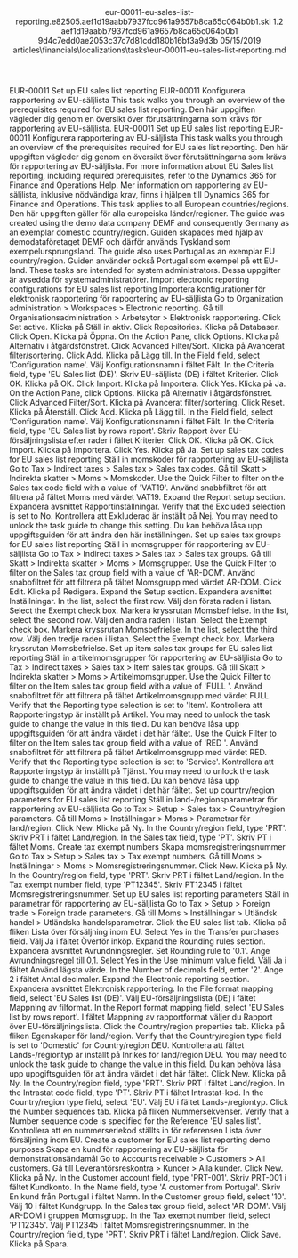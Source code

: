<?xml version="1.0" encoding="UTF-8"?>
<xliff xmlns:logoport="urn:logoport:xliffeditor:xliff-extras:1.0" xmlns:tilt="urn:logoport:xliffeditor:tilt-non-translatables:1.0" xmlns:xsi="http://www.w3.org/2001/XMLSchema-instance" xmlns="urn:oasis:names:tc:xliff:document:1.2" xmlns:xliffext="urn:microsoft:content:schema:xliffextensions" version="1.2" xsi:schemaLocation="urn:oasis:names:tc:xliff:document:1.2 xliff-core-1.2-transitional.xsd">
  <file datatype="xml" source-language="en-US" original="eur-00011-eu-sales-list-reporting.md" target-language="sv-SE">
    <header>
      <tool tool-company="Microsoft" tool-version="1.0-7889195" tool-name="mdxliff" tool-id="mdxliff"/>
      <xliffext:skl_file_name>eur-00011-eu-sales-list-reporting.e82505.aef1d19aabb7937fcd961a9657b8ca65c064b0b1.skl</xliffext:skl_file_name>
      <xliffext:version>1.2</xliffext:version>
      <xliffext:ms.openlocfilehash>aef1d19aabb7937fcd961a9657b8ca65c064b0b1</xliffext:ms.openlocfilehash>
      <xliffext:ms.sourcegitcommit>9d4c7edd0ae2053c37c7d81cdd180b16bf3a9d3b</xliffext:ms.sourcegitcommit>
      <xliffext:ms.lasthandoff>05/15/2019</xliffext:ms.lasthandoff>
      <xliffext:ms.openlocfilepath>articles\financials\localizations\tasks\eur-00011-eu-sales-list-reporting.md</xliffext:ms.openlocfilepath>
    </header>
    <body>
      <group extype="content" id="content">
        <trans-unit xml:space="preserve" translate="yes" id="101" restype="x-metadata">
          <source>EUR-00011 Set up EU sales list reporting</source>
        <target logoport:matchpercent="101" state="translated" state-qualifier="leveraged-tm">EUR-00011 Konfigurera rapportering av EU-säljlista</target></trans-unit>
        <trans-unit xml:space="preserve" translate="yes" id="102" restype="x-metadata">
          <source>This task walks you through an overview of the prerequisites required for EU sales list reporting.</source>
        <target logoport:matchpercent="101" state="translated" state-qualifier="leveraged-tm">Den här uppgiften vägleder dig genom en översikt över förutsättningarna som krävs för rapportering av EU-säljlista.</target></trans-unit>
        <trans-unit xml:space="preserve" translate="yes" id="103">
          <source>EUR-00011 Set up EU sales list reporting</source>
        <target logoport:matchpercent="101" state="translated" state-qualifier="leveraged-tm">EUR-00011 Konfigurera rapportering av EU-säljlista</target></trans-unit>
        <trans-unit xml:space="preserve" translate="yes" id="104">
          <source>This task walks you through an overview of the prerequisites required for EU sales list reporting.</source>
        <target logoport:matchpercent="101" state="translated" state-qualifier="leveraged-tm">Den här uppgiften vägleder dig genom en översikt över förutsättningarna som krävs för rapportering av EU-säljlista.</target></trans-unit>
        <trans-unit xml:space="preserve" translate="yes" id="105">
          <source>For more information about EU Sales list reporting, including required prerequisites, refer to the Dynamics 365 for Finance and Operations Help.</source>
        <target logoport:matchpercent="101" state="translated" state-qualifier="leveraged-tm">Mer information om rapportering av EU-säljlista, inklusive nödvändiga krav, finns i hjälpen till Dynamics 365 for Finance and Operations.</target></trans-unit>
        <trans-unit xml:space="preserve" translate="yes" id="106">
          <source>This task applies to all European countries/regions.</source>
        <target logoport:matchpercent="101" state="translated" state-qualifier="leveraged-tm">Den här uppgiften gäller för alla europeiska länder/regioner.</target></trans-unit>
        <trans-unit xml:space="preserve" translate="yes" id="107">
          <source>The guide was created using the demo data company DEMF and consequently Germany as an exemplar domestic country/region.</source>
        <target logoport:matchpercent="101" state="translated" state-qualifier="leveraged-tm">Guiden skapades med hjälp av demodataföretaget DEMF och därför används Tyskland som exempelursprungsland.</target></trans-unit>
        <trans-unit xml:space="preserve" translate="yes" id="108">
          <source>The guide also uses Portugal as an exemplar EU country/region.</source>
        <target logoport:matchpercent="101" state="translated" state-qualifier="leveraged-tm">Guiden använder också Portugal som exempel på ett EU-land.</target></trans-unit>
        <trans-unit xml:space="preserve" translate="yes" id="109">
          <source>These tasks are intended for system administrators.</source>
        <target logoport:matchpercent="101" state="translated" state-qualifier="leveraged-tm">Dessa uppgifter är avsedda för systemadministratörer.</target></trans-unit>
        <trans-unit xml:space="preserve" translate="yes" id="110">
          <source>Import electronic reporting configurations for EU sales list reporting</source>
        <target logoport:matchpercent="101" state="translated" state-qualifier="leveraged-tm">Importera konfigurationer för elektronisk rapportering för rapportering av EU-säljlista</target></trans-unit>
        <trans-unit xml:space="preserve" translate="yes" id="111">
          <source>Go to Organization administration &gt; Workspaces &gt; Electronic reporting.</source>
        <target logoport:matchpercent="101" state="translated" state-qualifier="leveraged-tm">Gå till Organisationsadministration &gt; Arbetsytor &gt; Elektronisk rapportering.</target></trans-unit>
        <trans-unit xml:space="preserve" translate="yes" id="112">
          <source>Click Set active.</source>
        <target logoport:matchpercent="101" state="translated" state-qualifier="leveraged-tm">Klicka på Ställ in aktiv.</target></trans-unit>
        <trans-unit xml:space="preserve" translate="yes" id="113">
          <source>Click Repositories.</source>
        <target logoport:matchpercent="101" state="translated" state-qualifier="leveraged-tm">Klicka på Databaser.</target></trans-unit>
        <trans-unit xml:space="preserve" translate="yes" id="114">
          <source>Click Open.</source>
        <target logoport:matchpercent="101" state="translated" state-qualifier="leveraged-tm">Klicka på Öppna.</target></trans-unit>
        <trans-unit xml:space="preserve" translate="yes" id="115">
          <source>On the Action Pane, click Options.</source>
        <target logoport:matchpercent="101" state="translated" state-qualifier="leveraged-tm">Klicka på Alternativ i åtgärdsfönstret.</target></trans-unit>
        <trans-unit xml:space="preserve" translate="yes" id="116">
          <source>Click Advanced Filter/Sort.</source>
        <target logoport:matchpercent="101" state="translated" state-qualifier="leveraged-tm">Klicka på Avancerat filter/sortering.</target></trans-unit>
        <trans-unit xml:space="preserve" translate="yes" id="117">
          <source>Click Add.</source>
        <target logoport:matchpercent="101" state="translated" state-qualifier="leveraged-tm">Klicka på Lägg till.</target></trans-unit>
        <trans-unit xml:space="preserve" translate="yes" id="118">
          <source>In the Field field, select 'Configuration name'.</source>
        <target logoport:matchpercent="101" state="translated" state-qualifier="leveraged-tm">Välj Konfigurationsnamn i fältet Fält.</target></trans-unit>
        <trans-unit xml:space="preserve" translate="yes" id="119">
          <source>In the Criteria field, type 'EU Sales list (DE)'.</source>
        <target logoport:matchpercent="101" state="translated" state-qualifier="leveraged-tm">Skriv EU-säljlista (DE) i fältet Kriterier.</target></trans-unit>
        <trans-unit xml:space="preserve" translate="yes" id="120">
          <source>Click OK.</source>
        <target logoport:matchpercent="101" state="translated" state-qualifier="leveraged-tm">Klicka på OK.</target></trans-unit>
        <trans-unit xml:space="preserve" translate="yes" id="121">
          <source>Click Import.</source>
        <target logoport:matchpercent="101" state="translated" state-qualifier="leveraged-tm">Klicka på Importera.</target></trans-unit>
        <trans-unit xml:space="preserve" translate="yes" id="122">
          <source>Click Yes.</source>
        <target logoport:matchpercent="101" state="translated" state-qualifier="leveraged-tm">Klicka på Ja.</target></trans-unit>
        <trans-unit xml:space="preserve" translate="yes" id="123">
          <source>On the Action Pane, click Options.</source>
        <target logoport:matchpercent="101" state="translated" state-qualifier="leveraged-tm">Klicka på Alternativ i åtgärdsfönstret.</target></trans-unit>
        <trans-unit xml:space="preserve" translate="yes" id="124">
          <source>Click Advanced Filter/Sort.</source>
        <target logoport:matchpercent="101" state="translated" state-qualifier="leveraged-tm">Klicka på Avancerat filter/sortering.</target></trans-unit>
        <trans-unit xml:space="preserve" translate="yes" id="125">
          <source>Click Reset.</source>
        <target logoport:matchpercent="101" state="translated" state-qualifier="leveraged-tm">Klicka på Återställ.</target></trans-unit>
        <trans-unit xml:space="preserve" translate="yes" id="126">
          <source>Click Add.</source>
        <target logoport:matchpercent="101" state="translated" state-qualifier="leveraged-tm">Klicka på Lägg till.</target></trans-unit>
        <trans-unit xml:space="preserve" translate="yes" id="127">
          <source>In the Field field, select 'Configuration name'.</source>
        <target logoport:matchpercent="101" state="translated" state-qualifier="leveraged-tm">Välj Konfigurationsnamn i fältet Fält.</target></trans-unit>
        <trans-unit xml:space="preserve" translate="yes" id="128">
          <source>In the Criteria field, type 'EU Sales list by rows report'.</source>
        <target logoport:matchpercent="101" state="translated" state-qualifier="leveraged-tm">Skriv Rapport över EU-försäljningslista efter rader i fältet Kriterier.</target></trans-unit>
        <trans-unit xml:space="preserve" translate="yes" id="129">
          <source>Click OK.</source>
        <target logoport:matchpercent="101" state="translated" state-qualifier="leveraged-tm">Klicka på OK.</target></trans-unit>
        <trans-unit xml:space="preserve" translate="yes" id="130">
          <source>Click Import.</source>
        <target logoport:matchpercent="101" state="translated" state-qualifier="leveraged-tm">Klicka på Importera.</target></trans-unit>
        <trans-unit xml:space="preserve" translate="yes" id="131">
          <source>Click Yes.</source>
        <target logoport:matchpercent="101" state="translated" state-qualifier="leveraged-tm">Klicka på Ja.</target></trans-unit>
        <trans-unit xml:space="preserve" translate="yes" id="132">
          <source>Set up sales tax codes for EU sales list reporting</source>
        <target logoport:matchpercent="101" state="translated" state-qualifier="leveraged-tm">Ställ in momskoder för rapportering av EU-säljlista</target></trans-unit>
        <trans-unit xml:space="preserve" translate="yes" id="133">
          <source>Go to Tax &gt; Indirect taxes &gt; Sales tax &gt; Sales tax codes.</source>
        <target logoport:matchpercent="101" state="translated" state-qualifier="leveraged-tm">Gå till Skatt &gt; Indirekta skatter &gt; Moms &gt; Momskoder.</target></trans-unit>
        <trans-unit xml:space="preserve" translate="yes" id="134">
          <source>Use the Quick Filter to filter on the Sales tax code field with a value of 'VAT19'.</source>
        <target logoport:matchpercent="101" state="translated" state-qualifier="leveraged-tm">Använd snabbfiltret för att filtrera på fältet Moms med värdet VAT19.</target></trans-unit>
        <trans-unit xml:space="preserve" translate="yes" id="135">
          <source>Expand the Report setup section.</source>
        <target logoport:matchpercent="101" state="translated" state-qualifier="leveraged-tm">Expandera avsnittet Rapportinställningar.</target></trans-unit>
        <trans-unit xml:space="preserve" translate="yes" id="136">
          <source>Verify that the Excluded selection is set to No.</source>
        <target logoport:matchpercent="101" state="translated" state-qualifier="leveraged-tm">Kontrollera att Exkluderad är inställt på Nej.</target></trans-unit>
        <trans-unit xml:space="preserve" translate="yes" id="137">
          <source>You may need to unlock the task guide to change this setting.</source>
        <target logoport:matchpercent="101" state="translated" state-qualifier="leveraged-tm">Du kan behöva låsa upp uppgiftsguiden för att ändra den här inställningen.</target></trans-unit>
        <trans-unit xml:space="preserve" translate="yes" id="138">
          <source>Set up sales tax groups for EU sales list reporting</source>
        <target logoport:matchpercent="101" state="translated" state-qualifier="leveraged-tm">Ställ in momsgrupper för rapportering av EU-säljlista</target></trans-unit>
        <trans-unit xml:space="preserve" translate="yes" id="139">
          <source>Go to Tax &gt; Indirect taxes &gt; Sales tax &gt; Sales tax groups.</source>
        <target logoport:matchpercent="101" state="translated" state-qualifier="leveraged-tm">Gå till Skatt &gt; Indirekta skatter &gt; Moms &gt; Momsgrupper.</target></trans-unit>
        <trans-unit xml:space="preserve" translate="yes" id="140">
          <source>Use the Quick Filter to filter on the Sales tax group field with a value of 'AR-DOM'.</source>
        <target logoport:matchpercent="101" state="translated" state-qualifier="leveraged-tm">Använd snabbfiltret för att filtrera på fältet Momsgrupp med värdet AR-DOM.</target></trans-unit>
        <trans-unit xml:space="preserve" translate="yes" id="141">
          <source>Click Edit.</source>
        <target logoport:matchpercent="101" state="translated" state-qualifier="leveraged-tm">Klicka på Redigera.</target></trans-unit>
        <trans-unit xml:space="preserve" translate="yes" id="142">
          <source>Expand the Setup section.</source>
        <target logoport:matchpercent="101" state="translated" state-qualifier="leveraged-tm">Expandera avsnittet Inställningar.</target></trans-unit>
        <trans-unit xml:space="preserve" translate="yes" id="143">
          <source>In the list, select the first row.</source>
        <target logoport:matchpercent="101" state="translated" state-qualifier="leveraged-tm">Välj den första raden i listan.</target></trans-unit>
        <trans-unit xml:space="preserve" translate="yes" id="144">
          <source>Select the Exempt check box.</source>
        <target logoport:matchpercent="101" state="translated" state-qualifier="leveraged-tm">Markera kryssrutan Momsbefrielse.</target></trans-unit>
        <trans-unit xml:space="preserve" translate="yes" id="145">
          <source>In the list, select the second row.</source>
        <target logoport:matchpercent="101" state="translated" state-qualifier="leveraged-tm">Välj den andra raden i listan.</target></trans-unit>
        <trans-unit xml:space="preserve" translate="yes" id="146">
          <source>Select the Exempt check box.</source>
        <target logoport:matchpercent="101" state="translated" state-qualifier="leveraged-tm">Markera kryssrutan Momsbefrielse.</target></trans-unit>
        <trans-unit xml:space="preserve" translate="yes" id="147">
          <source>In the list, select the third row.</source>
        <target logoport:matchpercent="101" state="translated" state-qualifier="leveraged-tm">Välj den tredje raden i listan.</target></trans-unit>
        <trans-unit xml:space="preserve" translate="yes" id="148">
          <source>Select the Exempt check box.</source>
        <target logoport:matchpercent="101" state="translated" state-qualifier="leveraged-tm">Markera kryssrutan Momsbefrielse.</target></trans-unit>
        <trans-unit xml:space="preserve" translate="yes" id="149">
          <source>Set up item sales tax groups for EU sales list reporting</source>
        <target logoport:matchpercent="101" state="translated" state-qualifier="leveraged-tm">Ställ in artikelmomsgrupper för rapportering av EU-säljlista</target></trans-unit>
        <trans-unit xml:space="preserve" translate="yes" id="150">
          <source>Go to Tax &gt; Indirect taxes &gt; Sales tax &gt; Item sales tax groups.</source>
        <target logoport:matchpercent="101" state="translated" state-qualifier="leveraged-tm">Gå till Skatt &gt; Indirekta skatter &gt; Moms &gt; Artikelmomsgrupper.</target></trans-unit>
        <trans-unit xml:space="preserve" translate="yes" id="151">
          <source>Use the Quick Filter to filter on the Item sales tax group field with a value of 'FULL '.</source>
        <target logoport:matchpercent="101" state="translated" state-qualifier="leveraged-tm">Använd snabbfiltret för att filtrera på fältet Artikelmomsgrupp med värdet FULL.</target></trans-unit>
        <trans-unit xml:space="preserve" translate="yes" id="152">
          <source>Verify that the Reporting type selection is set to 'Item'.</source>
        <target logoport:matchpercent="101" state="translated" state-qualifier="leveraged-tm">Kontrollera att Rapporteringstyp är inställt på Artikel.</target></trans-unit>
        <trans-unit xml:space="preserve" translate="yes" id="153">
          <source>You may need to unlock the task guide to change the value in this field.</source>
        <target logoport:matchpercent="101" state="translated" state-qualifier="leveraged-tm">Du kan behöva låsa upp uppgiftsguiden för att ändra värdet i det här fältet.</target></trans-unit>
        <trans-unit xml:space="preserve" translate="yes" id="154">
          <source>Use the Quick Filter to filter on the Item sales tax group field with a value of 'RED '.</source>
        <target logoport:matchpercent="101" state="translated" state-qualifier="leveraged-tm">Använd snabbfiltret för att filtrera på fältet Artikelmomsgrupp med värdet RED.</target></trans-unit>
        <trans-unit xml:space="preserve" translate="yes" id="155">
          <source>Verify that the Reporting type selection is set to 'Service'.</source>
        <target logoport:matchpercent="101" state="translated" state-qualifier="leveraged-tm">Kontrollera att Rapporteringstyp är inställt på Tjänst.</target></trans-unit>
        <trans-unit xml:space="preserve" translate="yes" id="156">
          <source>You may need to unlock the task guide to change the value in this field.</source>
        <target logoport:matchpercent="101" state="translated" state-qualifier="leveraged-tm">Du kan behöva låsa upp uppgiftsguiden för att ändra värdet i det här fältet.</target></trans-unit>
        <trans-unit xml:space="preserve" translate="yes" id="157">
          <source>Set up country/region parameters for EU sales list reporting</source>
        <target logoport:matchpercent="101" state="translated" state-qualifier="leveraged-tm">Ställ in land-/regionsparametrar för rapportering av EU-säljlista</target></trans-unit>
        <trans-unit xml:space="preserve" translate="yes" id="158">
          <source>Go to Tax &gt; Setup &gt; Sales tax &gt; Country/region parameters.</source>
        <target logoport:matchpercent="101" state="translated" state-qualifier="leveraged-tm">Gå till Moms &gt; Inställningar &gt; Moms &gt; Parametrar för land/region.</target></trans-unit>
        <trans-unit xml:space="preserve" translate="yes" id="159">
          <source>Click New.</source>
        <target logoport:matchpercent="101" state="translated" state-qualifier="leveraged-tm">Klicka på Ny.</target></trans-unit>
        <trans-unit xml:space="preserve" translate="yes" id="160">
          <source>In the Country/region field, type 'PRT'.</source>
        <target logoport:matchpercent="101" state="translated" state-qualifier="leveraged-tm">Skriv PRT i fältet Land/region.</target></trans-unit>
        <trans-unit xml:space="preserve" translate="yes" id="161">
          <source>In the Sales tax field, type 'PT'.</source>
        <target logoport:matchpercent="101" state="translated" state-qualifier="leveraged-tm">Skriv PT i fältet Moms.</target></trans-unit>
        <trans-unit xml:space="preserve" translate="yes" id="162">
          <source>Create tax exempt numbers</source>
        <target logoport:matchpercent="101" state="translated" state-qualifier="leveraged-tm">Skapa momsregistreringsnummer</target></trans-unit>
        <trans-unit xml:space="preserve" translate="yes" id="163">
          <source>Go to Tax &gt; Setup &gt; Sales tax &gt; Tax exempt numbers.</source>
        <target logoport:matchpercent="101" state="translated" state-qualifier="leveraged-tm">Gå till Moms &gt; Inställningar &gt; Moms &gt; Momsregistreringsnummer.</target></trans-unit>
        <trans-unit xml:space="preserve" translate="yes" id="164">
          <source>Click New.</source>
        <target logoport:matchpercent="101" state="translated" state-qualifier="leveraged-tm">Klicka på Ny.</target></trans-unit>
        <trans-unit xml:space="preserve" translate="yes" id="165">
          <source>In the Country/region field, type 'PRT'.</source>
        <target logoport:matchpercent="101" state="translated" state-qualifier="leveraged-tm">Skriv PRT i fältet Land/region.</target></trans-unit>
        <trans-unit xml:space="preserve" translate="yes" id="166">
          <source>In the Tax exempt number field, type 'PT12345'.</source>
        <target logoport:matchpercent="101" state="translated" state-qualifier="leveraged-tm">Skriv PT12345 i fältet Momsregistreringsnummer.</target></trans-unit>
        <trans-unit xml:space="preserve" translate="yes" id="167">
          <source>Set up EU sales list reporting parameters</source>
        <target logoport:matchpercent="101" state="translated" state-qualifier="leveraged-tm">Ställ in parametrar för rapportering av EU-säljlista</target></trans-unit>
        <trans-unit xml:space="preserve" translate="yes" id="168">
          <source>Go to Tax &gt; Setup &gt; Foreign trade &gt; Foreign trade parameters.</source>
        <target logoport:matchpercent="101" state="translated" state-qualifier="leveraged-tm">Gå till Moms &gt; Inställningar &gt; Utländsk handel &gt; Utländska handelsparametrar.</target></trans-unit>
        <trans-unit xml:space="preserve" translate="yes" id="169">
          <source>Click the EU sales list tab.</source>
        <target logoport:matchpercent="101" state="translated" state-qualifier="leveraged-tm">Klicka på fliken Lista över försäljning inom EU.</target></trans-unit>
        <trans-unit xml:space="preserve" translate="yes" id="170">
          <source>Select Yes in the Transfer purchases field.</source>
        <target logoport:matchpercent="101" state="translated" state-qualifier="leveraged-tm">Välj Ja i fältet Överför inköp.</target></trans-unit>
        <trans-unit xml:space="preserve" translate="yes" id="171">
          <source>Expand the Rounding rules section.</source>
        <target logoport:matchpercent="101" state="translated" state-qualifier="leveraged-tm">Expandera avsnittet Avrundningsregler.</target></trans-unit>
        <trans-unit xml:space="preserve" translate="yes" id="172">
          <source>Set Rounding rule to '0.1'.</source>
        <target logoport:matchpercent="101" state="translated" state-qualifier="leveraged-tm">Ange Avrundningsregel till 0,1.</target></trans-unit>
        <trans-unit xml:space="preserve" translate="yes" id="173">
          <source>Select Yes in the Use minimum value field.</source>
        <target logoport:matchpercent="101" state="translated" state-qualifier="leveraged-tm">Välj Ja i fältet Använd lägsta värde.</target></trans-unit>
        <trans-unit xml:space="preserve" translate="yes" id="174">
          <source>In the Number of decimals field, enter '2'.</source>
        <target logoport:matchpercent="101" state="translated" state-qualifier="leveraged-tm">Ange 2 i fältet Antal decimaler.</target></trans-unit>
        <trans-unit xml:space="preserve" translate="yes" id="175">
          <source>Expand the Electronic reporting section.</source>
        <target logoport:matchpercent="101" state="translated" state-qualifier="leveraged-tm">Expandera avsnittet Elektronisk rapportering.</target></trans-unit>
        <trans-unit xml:space="preserve" translate="yes" id="176">
          <source>In the File format mapping field, select 'EU Sales list (DE)'.</source>
        <target logoport:matchpercent="101" state="translated" state-qualifier="leveraged-tm">Välj EU-försäljningslista (DE) i fältet Mappning av filformat.</target></trans-unit>
        <trans-unit xml:space="preserve" translate="yes" id="177">
          <source>In the Report format mapping field, select 'EU Sales list by rows report'.</source>
        <target logoport:matchpercent="101" state="translated" state-qualifier="leveraged-tm">I fältet Mappning av rapportformat väljer du Rapport över EU-försäljningslista.</target></trans-unit>
        <trans-unit xml:space="preserve" translate="yes" id="178">
          <source>Click the Country/region properties tab.</source>
        <target logoport:matchpercent="101" state="translated" state-qualifier="leveraged-tm">Klicka på fliken Egenskaper för land/region.</target></trans-unit>
        <trans-unit xml:space="preserve" translate="yes" id="179">
          <source>Verify that the Country/region type field is set to 'Domestic' for Country/region DEU.</source>
        <target logoport:matchpercent="101" state="translated" state-qualifier="leveraged-tm">Kontrollera att fältet Lands-/regiontyp är inställt på Inrikes för land/region DEU.</target></trans-unit>
        <trans-unit xml:space="preserve" translate="yes" id="180">
          <source>You may need to unlock the task guide to change the value in this field.</source>
        <target logoport:matchpercent="101" state="translated" state-qualifier="leveraged-tm">Du kan behöva låsa upp uppgiftsguiden för att ändra värdet i det här fältet.</target></trans-unit>
        <trans-unit xml:space="preserve" translate="yes" id="181">
          <source>Click New.</source>
        <target logoport:matchpercent="101" state="translated" state-qualifier="leveraged-tm">Klicka på Ny.</target></trans-unit>
        <trans-unit xml:space="preserve" translate="yes" id="182">
          <source>In the Country/region field, type 'PRT'.</source>
        <target logoport:matchpercent="101" state="translated" state-qualifier="leveraged-tm">Skriv PRT i fältet Land/region.</target></trans-unit>
        <trans-unit xml:space="preserve" translate="yes" id="183">
          <source>In the Intrastat code field, type 'PT'.</source>
        <target logoport:matchpercent="101" state="translated" state-qualifier="leveraged-tm">Skriv PT i fältet Intrastat-kod.</target></trans-unit>
        <trans-unit xml:space="preserve" translate="yes" id="184">
          <source>In the Country/region type field, select 'EU'.</source>
        <target logoport:matchpercent="101" state="translated" state-qualifier="leveraged-tm">Välj EU i fältet Lands-/regiontyp.</target></trans-unit>
        <trans-unit xml:space="preserve" translate="yes" id="185">
          <source>Click the Number sequences tab.</source>
        <target logoport:matchpercent="101" state="translated" state-qualifier="leveraged-tm">Klicka på fliken Nummersekvenser.</target></trans-unit>
        <trans-unit xml:space="preserve" translate="yes" id="186">
          <source>Verify that a Number sequence code is specified for the Reference 'EU sales list'.</source>
        <target logoport:matchpercent="101" state="translated" state-qualifier="leveraged-tm">Kontrollera att en nummerseriekod ställts in för referensen Lista över försäljning inom EU.</target></trans-unit>
        <trans-unit xml:space="preserve" translate="yes" id="187">
          <source>Create a customer for EU sales list reporting demo purposes</source>
        <target logoport:matchpercent="101" state="translated" state-qualifier="leveraged-tm">Skapa en kund för rapportering av EU-säljlista för demonstrationsändamål</target></trans-unit>
        <trans-unit xml:space="preserve" translate="yes" id="188">
          <source>Go to Accounts receivable &gt; Customers &gt; All customers.</source>
        <target logoport:matchpercent="101" state="translated" state-qualifier="leveraged-tm">Gå till Leverantörsreskontra &gt; Kunder &gt; Alla kunder.</target></trans-unit>
        <trans-unit xml:space="preserve" translate="yes" id="189">
          <source>Click New.</source>
        <target logoport:matchpercent="101" state="translated" state-qualifier="leveraged-tm">Klicka på Ny.</target></trans-unit>
        <trans-unit xml:space="preserve" translate="yes" id="190">
          <source>In the Customer account field, type 'PRT-001'.</source>
        <target logoport:matchpercent="101" state="translated" state-qualifier="leveraged-tm">Skriv PRT-001 i fältet Kundkonto.</target></trans-unit>
        <trans-unit xml:space="preserve" translate="yes" id="191">
          <source>In the Name field, type 'A customer from Portugal'.</source>
        <target logoport:matchpercent="101" state="translated" state-qualifier="leveraged-tm">Skriv En kund från Portugal i fältet Namn.</target></trans-unit>
        <trans-unit xml:space="preserve" translate="yes" id="192">
          <source>In the Customer group field, select '10'.</source>
        <target logoport:matchpercent="101" state="translated" state-qualifier="leveraged-tm">Välj 10 i fältet Kundgrupp.</target></trans-unit>
        <trans-unit xml:space="preserve" translate="yes" id="193">
          <source>In the Sales tax group field, select 'AR-DOM'.</source>
        <target logoport:matchpercent="101" state="translated" state-qualifier="leveraged-tm">Välj AR-DOM i gruppen Momsgrupp.</target></trans-unit>
        <trans-unit xml:space="preserve" translate="yes" id="194">
          <source>In the Tax exempt number field, select 'PT12345'.</source>
        <target logoport:matchpercent="101" state="translated" state-qualifier="leveraged-tm">Välj PT12345 i fältet Momsregistreringsnummer.</target></trans-unit>
        <trans-unit xml:space="preserve" translate="yes" id="195">
          <source>In the Country/region field, type 'PRT'.</source>
        <target logoport:matchpercent="101" state="translated" state-qualifier="leveraged-tm">Skriv PRT i fältet Land/region.</target></trans-unit>
        <trans-unit xml:space="preserve" translate="yes" id="196">
          <source>Click Save.</source>
        <target logoport:matchpercent="101" state="translated" state-qualifier="leveraged-tm">Klicka på Spara.</target></trans-unit>
      </group>
    </body>
  </file>
</xliff>
